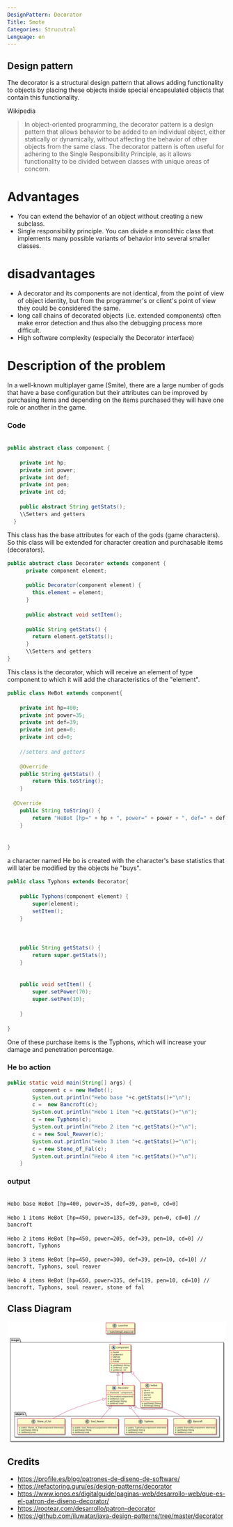```yaml
---
DesignPattern: Decorator
Title: Smote
Categories: Strucutral
Lenguage: en
---
```


## Design pattern

The decorator is a structural design pattern that allows adding functionality to objects by placing these objects inside special encapsulated objects that contain this functionality.

Wikipedia
> In object-oriented programming, the decorator pattern is a design pattern that allows behavior to be added to an individual object, either statically or dynamically, without affecting the behavior of other objects from the same class. The decorator pattern is often useful for adhering to the Single Responsibility Principle, as it allows functionality to be divided between classes with unique areas of concern.

# Advantages

* You can extend the behavior of an object without creating a new subclass.
* Single responsibility principle. You can divide a monolithic class that implements many possible variants of behavior into several smaller classes.

# disadvantages

* A decorator and its components are not identical, from the point of view of object identity, but from the programmer's or client's point of view they could be considered the same.
* long call chains of decorated objects (i.e. extended components) often make error detection and thus also the debugging process more difficult.
* High software complexity (especially the Decorator interface) 

# Description of the problem

In a well-known multiplayer game (Smite), there are a large number of gods that have a base configuration but their attributes can be improved by purchasing items and depending on the items purchased they will have one role or another in the game. 

### Code

```java

public abstract class component {

	private int hp;
	private int power;
	private int def;
	private int pen;
	private int cd;
	
	public abstract String getStats();
    \\Setters and getters
  }
```
This class has the base attributes for each of the gods (game characters). So this class will be extended for character creation and purchasable items (decorators).
```java
public abstract class Decorator extends component {
      private component element;

      public Decorator(component element) {
        this.element = element;
      }

      public abstract void setItem();

      public String getStats() {
        return element.getStats();
      }
      \\Setters and getters
}

```
This class is the decorator, which will receive an element of type component to which it will add the characteristics of the "element".

```java
public class HeBot extends component{
	
	private int hp=400;
	private int power=35;
	private int def=39;
	private int pen=0;
	private int cd=0;

	//setters and getters

	@Override
	public String getStats() {
		return this.toString();
	}

  @Override
	public String toString() {
		return "HeBot [hp=" + hp + ", power=" + power + ", def=" + def + ", pen=" + pen + ", cd=" + cd + "]";
	}
	
	
}
```
a character named He bo is created with the character's base statistics that will later be modified by the objects he "buys".
```java
public class Typhons extends Decorator{

	public Typhons(component element) {
		super(element);
		setItem();
	}
	
	
	
	public String getStats() {
		return super.getStats();
	}


	public void setItem() {
		super.setPower(70);
		super.setPen(10);
		
	}
	
}
```
One of these purchase items is the Typhons, which will increase your damage and penetration percentage.

### He bo action
```java
public static void main(String[] args) {
		component c = new HeBot();
		System.out.println("Hebo base "+c.getStats()+"\n");
		c =  new Bancroft(c);
		System.out.println("Hebo 1 item "+c.getStats()+"\n");
		c = new Typhons(c);
		System.out.println("Hebo 2 item "+c.getStats()+"\n");
		c = new Soul_Reaver(c);
		System.out.println("Hebo 3 item "+c.getStats()+"\n");
		c = new Stone_of_Fal(c);
		System.out.println("Hebo 4 item "+c.getStats()+"\n");
	}
```
### output
```console java

Hebo base HeBot [hp=400, power=35, def=39, pen=0, cd=0] 

Hebo 1 items HeBot [hp=450, power=135, def=39, pen=0, cd=0] // bancroft

Hebo 2 items HeBot [hp=450, power=205, def=39, pen=10, cd=0] // bancroft, Typhons

Hebo 3 items HeBot [hp=450, power=300, def=39, pen=10, cd=10] // bancroft, Typhons, soul reaver

Hebo 4 items HeBot [hp=650, power=335, def=119, pen=10, cd=10] // bancroft, Typhons, soul reaver, stone of fal

```


## Class Diagram

![](./etc/decorator.umr.png "Class diagram")

## Credits

* https://profile.es/blog/patrones-de-diseno-de-software/
* https://refactoring.guru/es/design-patterns/decorator
* https://www.ionos.es/digitalguide/paginas-web/desarrollo-web/que-es-el-patron-de-diseno-decorator/
* https://rootear.com/desarrollo/patron-decorator
* https://github.com/iluwatar/java-design-patterns/tree/master/decorator
